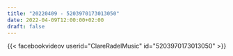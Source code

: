 ```yaml
---
title: "20220409 - 5203970173013050"
date: 2022-04-09T12:00:00+02:00
draft: false
---
```


{{< facebookvideov userid="ClareRadelMusic" id="5203970173013050" >}}